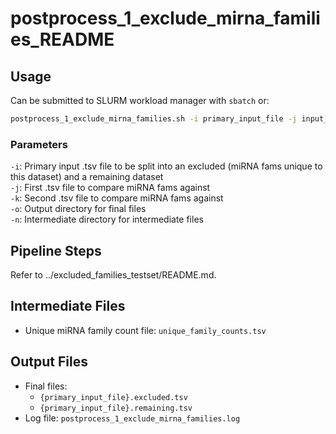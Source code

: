 # postprocess_1_exclude_mirna_families_README

## Usage

Can be submitted to SLURM workload manager with `sbatch` or:
```bash
postprocess_1_exclude_mirna_families.sh -i primary_input_file -j input_file_2 -k input_file_3 -o output_dir -n intermediate_dir
```
### Parameters

`-i`: Primary input .tsv file to be split into an excluded (miRNA fams unique to this dataset) and a remaining dataset  
`-j`: First .tsv file to compare miRNA fams against  
`-k`: Second .tsv file to compare miRNA fams against  
`-o`: Output directory for final files  
`-n`: Intermediate directory for intermediate files  

## Pipeline Steps

Refer to ../excluded_families_testset/README.md.

## Intermediate Files

- Unique miRNA family count file: `unique_family_counts.tsv`

## Output Files

- Final files: 
    - `{primary_input_file}.excluded.tsv`
    - `{primary_input_file}.remaining.tsv`
- Log file: `postprocess_1_exclude_mirna_families.log`